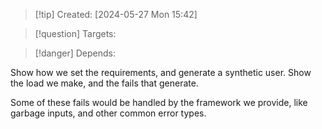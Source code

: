 
>[!tip] Created: [2024-05-27 Mon 15:42]

>[!question] Targets: 

>[!danger] Depends: 

Show how we set the requirements, and generate a synthetic user.
Show the load we make, and the fails that generate.

Some of these fails would be handled by the framework we provide, like garbage inputs, and other common error types.